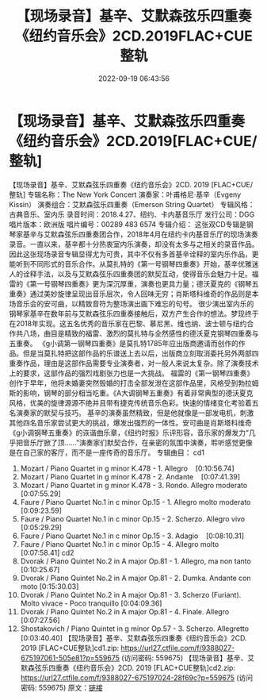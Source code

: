 ﻿---
title: 【现场录音】基辛、艾默森弦乐四重奏《纽约音乐会》2CD.2019FLAC+CUE整轨
date: 2022-09-19 06:43:56
categories: 古典音乐、新世纪、纯音雅乐
tags: 纯音雅乐
---
# 【现场录音】基辛、艾默森弦乐四重奏《纽约音乐会》2CD.2019[FLAC+CUE/整轨]

【现场录音】基辛、艾默森弦乐四重奏《纽约音乐会》2CD. 2019 [FLAC+CUE/整轨]
专辑名称：The New York Concert
演奏家：叶甫格尼·基辛（Evgeny Kissin）
演奏组合：艾默森弦乐四重奏（Emerson String Quartet）
专辑风格：古典音乐、室内乐
录音时间：2018.4.27、纽约、卡内基音乐厅
发行公司：DGG
唱片版本：欧洲版
唱片编号：00289 483 6574
专辑介绍：
这张双CD专辑是钢琴家基辛与艾默森弦乐四重奏团合作，2018年4月在纽约卡内基音乐厅的现场演奏录音。一直以来，基辛都十分热衷室内乐演奏，却没有太多与之相关的录音作品。因此这张现场录音专辑显得尤为可贵，其中不仅有多首基辛诠释的室内乐作品，更能听到不同形式的音乐合作。从莫扎特的《第一号钢琴四重奏》开始，基辛优雅迷人的诠释手法，以及与艾默森弦乐四重奏团的默契互动，使得音乐会魅力十足。福雷的《第一号钢琴四重奏》更为深沉厚重，演奏也更具力量；德沃夏克的《钢琴五重奏》通过美妙旋律呈现出音乐层次，令人回味无穷；肖斯塔科维奇的作品则是本场音乐会的安可曲，以精致音符为整场演出画下难忘的句号。
很少演出室内乐的钢琴家基辛在数年前与艾默森弦乐四重奏接触后，双方产生合作的想法。梦现终于在2018年实现。这五名优秀的音乐家在巴黎、慕尼黑、维也纳、波士顿与纽约合作共八场，曲目是精致的福雷、激烈的莫扎特与全然感性的德沃夏克钢琴四重奏与五重奏。
《g小调第一钢琴四重奏》是莫扎特1785年应出版商邀请而创作的作品。但是当莫扎特把这部作品的乐谱送上去以后，出版商立刻取消委托另外两部四重奏作品，理由是这部作品需要专业演奏者，对一般人来说太复杂。除了演奏技术上的要求，这部作品的强烈戏剧张力也是一大挑战。
福雷的《第一钢琴四重奏》创作于早年，他将未婚妻突然毁婚的打击全部发泄在这部作品里，风格受到勃拉姆斯的影响，钢琴的部分相当吃重。《A大调钢琴五重奏》有着非常典型的德沃夏克风格，优美的旋律源源不绝并且带有捷克传统音乐色彩。快速的情绪变化考验着五名演奏家的默契与技巧。
基辛的演奏虽然精致，但是他就像是一部发电机，刺激其他四名音乐家尝试更大的挑战，爆发出强烈的一体性。安可曲是肖斯塔科维奇《g小调钢琴五重奏》的诙谐曲乐章，《纽约时报》乐评形容，音乐家的爆发力“几乎把音乐厅掀了顶……”演奏家们默契合作，在亲密的氛围中演奏，聆听感觉更像是在自己家的客厅，而不是一座传奇的音乐厅。
专辑曲目：
cd1
01. Mozart / Piano Quartet in g minor K.478 - 1.
Allegro    [0:10:56.74]
02. Mozart / Piano Quartet in g minor K.478 - 2.
Andante    [0:07:41.39]
03. Mozart / Piano Quartet in g minor K.478 - 3. Rondo.
Allegro moderato
[0:07:55.29]
04. Faure / Piano Quartet No.1 in c minor Op.15 - 1. Allegro
molto moderato
[0:09:23.59]
05. Faure / Piano Quartet No.1 in c minor Op.15 - 2. Scherzo.
Allegro vivo
[0:05:29.29]
06. Faure / Piano Quartet No.1 in c minor Op.15 - 3.
Adagio    [0:08:10.31]
07. Faure / Piano Quartet No.1 in c minor Op.15 - 4. Allegro
molto    [0:07:58.41]
cd2
01. Dvorak / Piano Quintet No.2 in A major Op.81 - 1. Allegro,
ma non tanto
[0:10:25.67]
02. Dvorak / Piano Quintet No.2 in A major Op.81 - 2. Dumka.
Andante con moto
[0:15:30.03]
03. Dvorak / Piano Quintet No.2 in A major Op.81 - 3. Scherzo
(Furiant). Molto vivace - Poco tranquillo
[0:04:09.36]
04. Dvorak / Piano Quintet No.2 in A major Op.81 - 4. Finale.
Allegro    [0:07:27.56]
05. Shostakovich / Piano Quintet in g minor Op.57 - 3.
Scherzo. Allegretto
[0:03:40.40]
【现场录音】基辛、艾默森弦乐四重奏《纽约音乐会》2CD. 2019
[FLAC+CUE整轨]cd1.zip: https://url27.ctfile.com/f/9388027-675197061-505e81?p=559675
(访问密码: 559675)
【现场录音】基辛、艾默森弦乐四重奏《纽约音乐会》2CD. 2019 [FLAC+CUE整轨]cd2.zip: https://url27.ctfile.com/f/9388027-675197024-28f69c?p=559675
(访问密码: 559675)
原文：[链接](https://blog.sina.com.cn/s/blog_1647c7e7601030zh6.html)